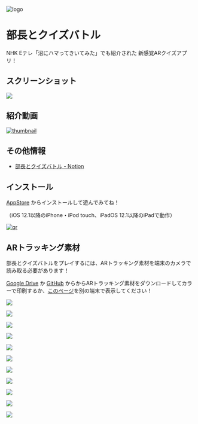 ![logo](readme/key_visual_header.jpeg)

# 部長とクイズバトル
NHK Eテレ「沼にハマってきいてみた」でも紹介された 新感覚ARクイズアプリ！

## スクリーンショット
![](readme/screenshots.jpeg)

## 紹介動画
[![thumbnail](readme/thumbnail.jpg)](https://twitter.com/burachiribu/status/1172113185446350854/video/1)

## その他情報
- [部長とクイズバトル - Notion](https://psychedelic-enquiry-23f.notion.site/49ecbfb279ce4d7eaf0b519e9032c261)

## インストール
[AppStore](https://apps.apple.com/jp/app/id1479295376) からインストールして遊んでみてね！

（iOS 12.1以降のiPhone・iPod touch、iPadOS 12.1以降のiPadで動作）

[![qr](readme/qr_appstore.png)](https://apps.apple.com/jp/app/id1479295376)

## ARトラッキング素材
部長とクイズバトルをプレイするには、ARトラッキング素材を端末のカメラで読み取る必要があります！

[Google Drive](https://drive.google.com/drive/folders/1MrIoVWPqcHykcmGArWzKvkz3fV2dVHnU?usp=sharing) か [GitHub](https://github.com/sugijotaro/BurachiribuARQuizApp/blob/master/%E9%83%A8%E9%95%B7%E3%81%A8%E3%82%AF%E3%82%A4%E3%82%BA%E3%83%90%E3%83%88%E3%83%AB%E3%83%88%E3%83%A9%E3%83%83%E3%82%AD%E3%83%B3%E3%82%B0%E7%B4%A0%E6%9D%90.zip) からからARトラッキング素材をダウンロードしてカラーで印刷するか、[このページ](README.md)を別の端末で表示してください！

![](ARReferenceImages/logo.png)

![](ARReferenceImages/jpeg/news2.jpeg)

![](ARReferenceImages/jpeg/news3.jpeg)

![](ARReferenceImages/jpeg/news4.jpeg)

![](ARReferenceImages/jpeg/news5.jpeg)

![](ARReferenceImages/jpeg/news6.jpeg)

![](ARReferenceImages/jpeg/news7.jpeg)

![](ARReferenceImages/jpeg/news8.jpeg)

![](ARReferenceImages/jpeg/news9.jpeg)

![](ARReferenceImages/jpeg/news10.jpeg)

![](ARReferenceImages/jpeg/news11.jpeg)